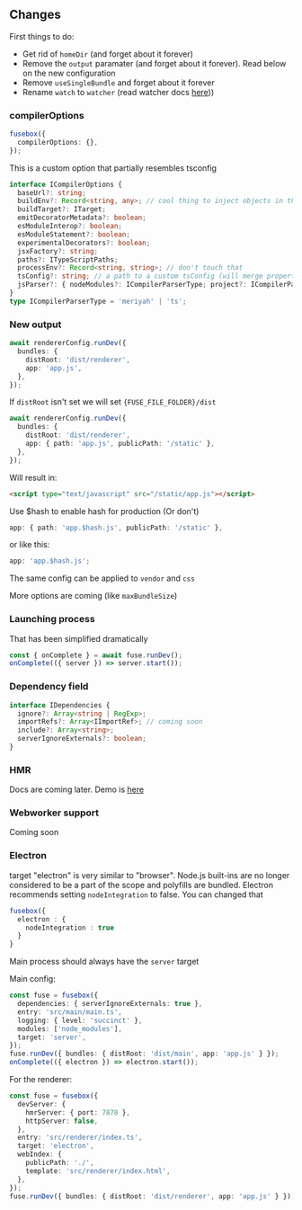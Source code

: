 ## Changes

First things to do:

- Get rid of `homeDir` (and forget about it forever)
- Remove the `output` paramater (and forget about it forever). Read below on the new configuration
- Remove `useSingleBundle` and forget about it forever
- Rename `watch` to `watcher` (read watcher docs [here](./watcher.md)))

### compilerOptions

```ts
fusebox({
  compilerOptions: {},
});
```

This is a custom option that partially resembles tsconfig

```ts
interface ICompilerOptions {
  baseUrl?: string;
  buildEnv?: Record<string, any>; // cool thing to inject objects in the code
  buildTarget?: ITarget;
  emitDecoratorMetadata?: boolean;
  esModuleInterop?: boolean;
  esModuleStatement?: boolean;
  experimentalDecorators?: boolean;
  jsxFactory?: string;
  paths?: ITypeScriptPaths;
  processEnv?: Record<string, string>; // don't touch that
  tsConfig?: string; // a path to a custom tsConfig (will merge properties)
  jsParser?: { nodeModules?: ICompilerParserType; project?: ICompilerParserType };
}
type ICompilerParserType = 'meriyah' | 'ts';
```

### New output

```ts
await rendererConfig.runDev({
  bundles: {
    distRoot: 'dist/renderer',
    app: 'app.js',
  },
});
```

If `distRoot` isn't set we will set `{FUSE_FILE_FOLDER}/dist`

```ts
await rendererConfig.runDev({
  bundles: {
    distRoot: 'dist/renderer',
    app: { path: 'app.js', publicPath: '/static' },
  },
});
```

Will result in:

```html
<script type="text/javascript" src="/static/app.js"></script>
```

Use \$hash to enable hash for production (Or don't)

```ts
app: { path: 'app.$hash.js', publicPath: '/static' },
```

or like this:

```ts
app: 'app.$hash.js';
```

The same config can be applied to `vendor` and `css`

More options are coming (like `maxBundleSize`)

### Launching process

That has been simplified dramatically

```ts
const { onComplete } = await fuse.runDev();
onComplete(({ server }) => server.start());
```

### Dependency field

```ts
interface IDependencies {
  ignore?: Array<string | RegExp>;
  importRefs?: Array<IImportRef>; // coming soon
  include?: Array<string>;
  serverIgnoreExternals?: boolean;
}
```

### HMR

Docs are coming later. Demo is [here](https://github.com/fuse-box/sandbox/tree/master/hmr-plugin-example)

### Webworker support

Coming soon

### Electron

target "electron" is very similar to "browser". Node.js built-ins are no longer considered to be a part of the scope and
polyfills are bundled. Electron recommends setting `nodeIntegration` to false. You can changed that

```ts
fusebox({
  electron : {
    nodeIntegration : true
  }
}
```

Main process should always have the `server` target

Main config:

```ts
const fuse = fusebox({
  dependencies: { serverIgnoreExternals: true },
  entry: 'src/main/main.ts',
  logging: { level: 'succinct' },
  modules: ['node_modules'],
  target: 'server',
});
fuse.runDev({ bundles: { distRoot: 'dist/main', app: 'app.js' } });
onComplete(({ electron }) => electron.start());
```

For the renderer:

```ts
const fuse = fusebox({
  devServer: {
    hmrServer: { port: 7878 },
    httpServer: false,
  },
  entry: 'src/renderer/index.ts',
  target: 'electron',
  webIndex: {
    publicPath: './',
    template: 'src/renderer/index.html',
  },
});
fuse.runDev({ bundles: { distRoot: 'dist/renderer', app: 'app.js' } });
```
